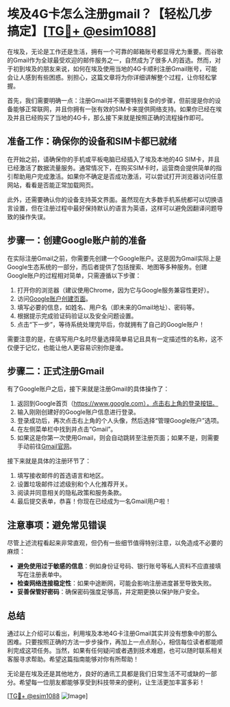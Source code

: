 # 埃及4G卡怎么注册gmail？【轻松几步搞定】[[TG💪+ @esim1088](https://t.me/s/esim1088)]

在埃及，无论是工作还是生活，拥有一个可靠的邮箱账号都显得尤为重要。而谷歌的Gmail作为全球最受欢迎的邮件服务之一，自然成为了很多人的首选。然而，对于初到埃及的朋友来说，如何在埃及使用当地的4G卡顺利注册Gmail账号，可能会让人感到有些困惑。别担心，这篇文章将为你详细讲解整个过程，让你轻松掌握。

首先，我们需要明确一点：注册Gmail并不需要特别复杂的步骤，但前提是你的设备能够正常联网，并且你拥有一张有效的SIM卡来提供网络支持。如果你已经在埃及并且已经购买了当地的4G卡，那么接下来就是按照正确的流程操作即可。

## 准备工作：确保你的设备和SIM卡都已就绪

在开始之前，请确保你的手机或平板电脑已经插入了埃及本地的4G SIM卡，并且已经激活了数据流量服务。通常情况下，在购买SIM卡时，运营商会提供简单的指引帮助用户完成激活。如果你不确定是否成功激活，可以尝试打开浏览器访问任意网站，看看是否能正常加载网页。

此外，还需要确认你的设备支持英文界面。虽然现在大多数手机系统都可以切换语言设置，但在注册过程中最好保持默认的语言为英语，这样可以避免因翻译问题导致的操作失误。

## 步骤一：创建Google账户前的准备

在实际注册Gmail之前，你需要先创建一个Google账户。这是因为Gmail实际上是Google生态系统的一部分，而后者提供了包括搜索、地图等多种服务。创建Google账户的过程相对简单，只需遵循以下步骤：

1. 打开你的浏览器（建议使用Chrome，因为它与Google服务兼容性更好）。
2. 访问[Google账户创建页面](https://accounts.google.com/signup)。
3. 填写必要的信息，如姓名、用户名（即未来的Gmail地址）、密码等。
4. 根据提示完成验证码验证以及安全问题设置。
5. 点击“下一步”，等待系统处理完毕后，你就拥有了自己的Google账户！

需要注意的是，在填写用户名时尽量选择简单易记且具有一定描述性的名称，这不仅便于记忆，也能让他人更容易识别你是谁。

## 步骤二：正式注册Gmail

有了Google账户之后，接下来就是注册Gmail的具体操作了：

1. 返回到Google首页（https://www.google.com），点击右上角的登录按钮。
2. 输入刚刚创建好的Google账户信息进行登录。
3. 登录成功后，再次点击右上角的个人头像，然后选择“管理Google账户”选项。
4. 在左侧菜单栏中找到并点击“Gmail”。
5. 如果这是你第一次使用Gmail，则会自动跳转至注册页面；如果不是，则需要手动前往[Gmail官网](https://mail.google.com)。

接下来就是具体的注册环节了：

1. 填写接收邮件的首选语言和地区。
2. 设置垃圾邮件过滤级别和个人化推荐开关。
3. 阅读并同意相关的隐私政策和服务条款。
4. 最后提交表单，恭喜！你现在已经成为一名Gmail用户啦！

## 注意事项：避免常见错误

尽管上述流程看起来非常直观，但仍有一些细节值得特别注意，以免造成不必要的麻烦：

- **避免使用过于敏感的信息**：例如身份证号码、银行账号等私人资料不应直接填写在注册表单中。
- **检查网络连接稳定性**：如果中途断网，可能会影响注册进度甚至导致失败。
- **妥善保管好密码**：确保密码强度足够高，并定期更换以保护账户安全。

## 总结

通过以上介绍可以看出，利用埃及本地4G卡注册Gmail其实并没有想象中的那么困难。只要按照正确的方法一步步操作，再加上一点点耐心，相信每位读者都能顺利完成这项任务。当然，如果有任何疑问或者遇到技术难题，也可以随时联系相关客服寻求帮助。希望这篇指南能够对你有所帮助！

无论是在埃及还是其他地方，良好的通讯工具都是我们日常生活不可或缺的一部分。希望每一位朋友都能够享受到科技带来的便利，让生活更加丰富多彩！

[[TG💪+ @esim1088](https://t.me/s/esim1088) ![Image](https://i.postimg.cc/4NQfJmqS/Snipaste-2025-05-13-00-14-12.png)]